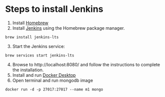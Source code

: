 # Steps to install Jenkins
1. Install [Homebrew](https://brew.sh/)
2. Install [Jenkins](https://www.jenkins.io/download/lts/macos/) using the Homebrew package manager.
```
brew install jenkins-lts
```
3. Start the Jenkins service:
```
brew services start jenkins-lts
```
4. Browse to http://localhost:8080/ and follow the instructions to complete the installation.
5. Install and run [Docker Desktop](https://docs.docker.com/desktop/install/mac-install/)
6. Open terminal and run mongodb image
```
docker run -d -p 27017:27017 --name m1 mongo
```
